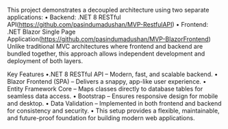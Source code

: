 This project demonstrates a decoupled architecture using two separate applications:
  • Backend: .NET 8 RESTful API(https://github.com/pasindumadushan/MVP-RestfulAPI)
  • Frontend: .NET Blazor Single Page Application(https://github.com/pasindumadushan/MVP-BlazorFrontend)
Unlike traditional MVC architectures where frontend and backend are bundled together, this approach allows independent development and deployment of both layers.

Key Features
  •.NET 8 RESTful API – Modern, fast, and scalable backend.
  • Blazor Frontend (SPA) – Delivers a snappy, app-like user experience.
  • Entity Framework Core – Maps classes directly to database tables for seamless data access.
  • Bootstrap – Ensures responsive design for mobile and desktop.
  • Data Validation – Implemented in both frontend and backend for consistency and security.
  • This setup provides a flexible, maintainable, and future-proof foundation for building modern web applications.
